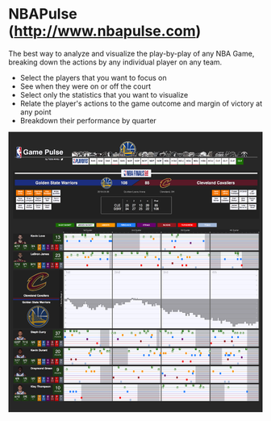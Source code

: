# NBAPulse (http://www.nbapulse.com)

The best way to analyze and visualize the play-by-play of any NBA Game, breaking down the actions by any individual player on any team.
* Select the players that you want to focus on
* See when they were on or off the court
* Select only the statistics that you want to visualize
* Relate the player's actions to the game outcome and margin of victory at any point
* Breakdown their performance by quarter

![alt text](https://raw.githubusercontent.com/parvizu/NBAPulse/heroku-debugging/meteor-nbapulse/public/img/gamepulse2.png)
